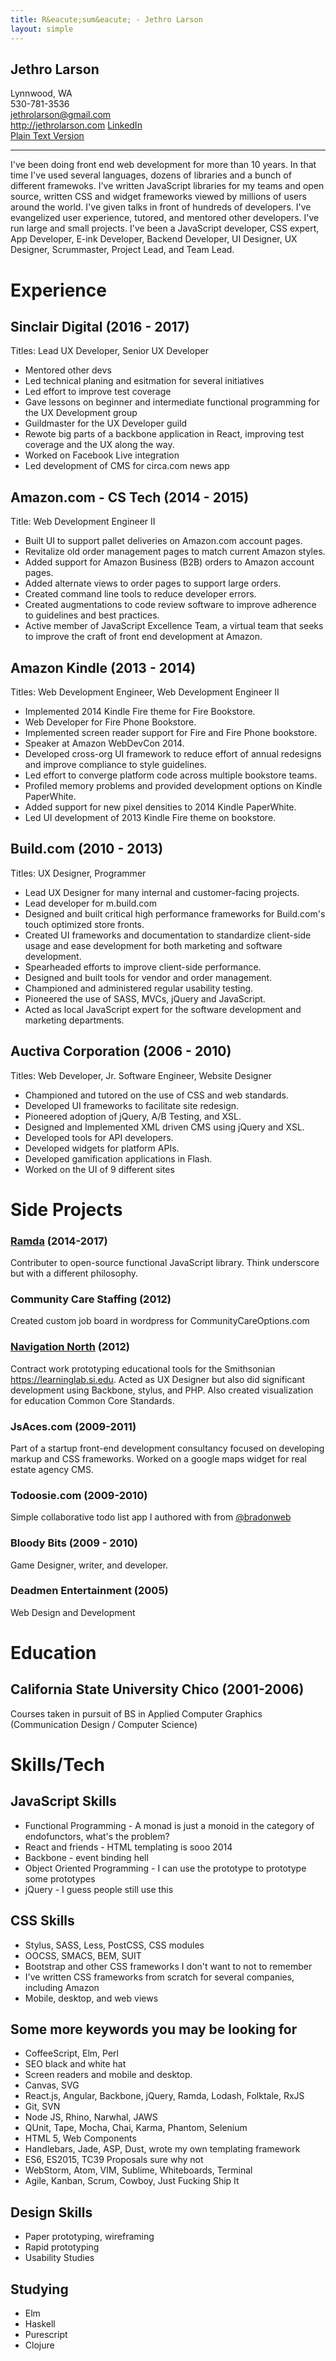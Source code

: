 ```yaml
---
title: R&eacute;sum&eacute; - Jethro Larson
layout: simple
---
```


Jethro Larson
----
Lynnwood, WA  
530-781-3536  
<jethrolarson@gmail.com>  
<http://jethrolarson.com>
[LinkedIn](http://www.linkedin.com/in/jethrolarson)  
[Plain Text Version](http://github.com/jethrolarson/jethrolarson.github.com/raw/master/resume.md)

----

I've been doing front end web development for more than 10 years. In that time I've used several languages, dozens of libraries and a bunch of different framewoks. I've written JavaScript libraries for my teams and open source, written CSS and widget frameworks viewed by millions of users around the world. I've given talks in front of hundreds of developers. I've evangelized user experience, tutored, and mentored other developers. I've run large and small projects. I've been a JavaScript developer, CSS expert, App Developer, E-ink Developer, Backend Developer, UI Designer, UX Designer, Scrummaster, Project Lead, and Team Lead.

Experience
==========
Sinclair Digital (2016 - 2017)
---------------------------------
Titles: Lead UX Developer,  Senior UX Developer
* Mentored other devs
* Led technical planing and esitmation for several initiatives
* Led effort to improve test coverage
* Gave lessons on beginner and intermediate functional programming for the UX Development group
* Guildmaster for the UX Developer guild
* Rewote big parts of a backbone application in React, improving test coverage and the UX along the way.
* Worked on Facebook Live integration
* Led development of CMS for circa.com news app

Amazon.com - CS Tech (2014 - 2015)
-----------------------------------
Title: Web Development Engineer II

*	Built UI to support pallet deliveries on Amazon.com account pages.
*	Revitalize old order management pages to match current Amazon styles.
*	Added support for Amazon Business (B2B) orders to Amazon account pages.
*	Added alternate views to order pages to support large orders.
*	Created command line tools to reduce developer errors.
*	Created augmentations to code review software to improve adherence to guidelines and best practices.
*	Active member of JavaScript Excellence Team, a virtual team that seeks to improve the craft of front end development at Amazon.


Amazon Kindle (2013 - 2014)
----------------------------
Titles: Web Development Engineer, Web Development Engineer II

*	Implemented 2014 Kindle Fire theme for Fire Bookstore.
*	Web Developer for Fire Phone Bookstore.
*	Implemented screen reader support for Fire and Fire Phone bookstore.
*	Speaker at Amazon WebDevCon 2014.
*	Developed cross-org UI framework to reduce effort of annual redesigns and improve compliance to style guidelines.
*	Led effort to converge platform code across multiple bookstore teams.
*	Profiled memory problems and provided development options on Kindle PaperWhite.
*	Added support for new pixel densities to 2014 Kindle PaperWhite.
*	Led UI development of 2013 Kindle Fire theme on bookstore.


Build.com (2010 - 2013)
-----------------------------------
Titles: UX Designer, Programmer

* Lead UX Designer for many internal and customer-facing projects.
* Lead developer for m.build.com
* Designed and built critical high performance frameworks for Build.com's touch optimized store fronts.
* Created UI frameworks and documentation to standardize client-side usage and ease development for both marketing and software development.
* Spearheaded efforts to improve client-side performance.
* Designed and built tools for vendor and order management.
* Championed and administered regular usability testing.
* Pioneered the use of SASS, MVCs, jQuery and JavaScript.
* Acted as local JavaScript expert for the software development and marketing departments.

Auctiva Corporation (2006 - 2010)
------------------------------------
Titles: Web Developer, Jr. Software Engineer, Website Designer

* Championed and tutored on the use of CSS and web standards.
* Developed UI frameworks to facilitate site redesign.
* Pioneered adoption of jQuery, A/B Testing, and XSL.
* Designed and Implemented XML driven CMS using jQuery and XSL.
* Developed tools for API developers.
* Developed widgets for platform APIs.
* Developed gamification applications in Flash.
* Worked on the UI of 9 different sites

Side Projects
=============

### [Ramda](http://ramdajs.com/) (2014-2017)
Contributer to open-source functional JavaScript library. Think underscore but with a different philosophy.

### Community Care Staffing (2012)
Created custom job board in wordpress for CommunityCareOptions.com

### [Navigation North](http://navigationnorth.com) (2012)

Contract work prototyping educational tools for the Smithsonian <https://learninglab.si.edu>. Acted as UX Designer but also did significant development using Backbone, stylus, and PHP. Also created visualization for education Common Core Standards.

### JsAces.com (2009-2011)
Part of a startup front-end development consultancy focused on developing markup and CSS frameworks. Worked on a google maps widget for real estate agency CMS.

### Todoosie.com (2009-2010)
Simple collaborative todo list app I authored with from [@bradonweb](http://twitter.com/bradonweb)

### Bloody Bits  (2009 - 2010)
Game Designer, writer, and developer.

### Deadmen Entertainment (2005)
Web Design and Development

Education
=========

California State University Chico (2001-2006)
---------------------------------------------
Courses taken in pursuit of BS in Applied Computer Graphics (Communication Design / Computer Science)

Skills/Tech
===========

JavaScript Skills
-----------------
* Functional Programming - A monad is just a monoid in the category of endofunctors, what's the problem?
* React and friends - HTML templating is sooo 2014
* Backbone - event binding hell
* Object Oriented Programming - I can use the prototype to prototype some prototypes
* jQuery - I guess people still use this

CSS Skills
----------
* Stylus, SASS, Less, PostCSS, CSS modules
* OOCSS, SMACS, BEM, SUIT
* Bootstrap and other CSS frameworks I don't want to not to remember
* I've written CSS frameworks from scratch for several companies, including Amazon
* Mobile, desktop, and web views

Some more keywords you may be looking for
---------
* CoffeeScript, Elm, Perl
* SEO black and white hat
* Screen readers and mobile and desktop.
* Canvas, SVG
* React.js, Angular, Backbone, jQuery, Ramda, Lodash, Folktale, RxJS
* Git, SVN
* Node JS, Rhino, Narwhal, JAWS
* QUnit, Tape, Mocha, Chai, Karma, Phantom, Selenium
* HTML 5, Web Components
* Handlebars, Jade, ASP, Dust, wrote my own templating framework
* ES6, ES2015, TC39 Proposals sure why not
* WebStorm, Atom, VIM, Sublime, Whiteboards, Terminal
* Agile, Kanban, Scrum, Cowboy, Just Fucking Ship It

Design Skills
-------------
* Paper prototyping, wireframing
* Rapid prototyping
* Usability Studies

Studying
----------
* Elm
* Haskell
* Purescript
* Clojure

